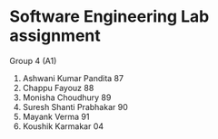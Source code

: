 # Software Engineering Lab assignment

Group 4 (A1)

1. Ashwani Kumar Pandita    87
2. Chappu Fayouz            88
3. Monisha Choudhury        89
4. Suresh Shanti Prabhakar  90
5. Mayank Verma             91
6. Koushik Karmakar         04
